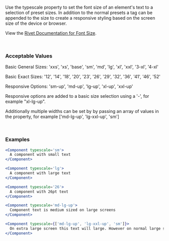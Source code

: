 Use the typescale property to set the font size of an element's text to a selection of preset sizes. In addition to the normal presets a tag can be appended to the size to create a responsive styling based on the screen size of the device or browser.

View the [Rivet Documentation for Font Size](https://rivet.iu.edu/utilities/typography/#font-size).

<br/>

### Acceptable Values

Basic General Sizes: 'xxs', 'xs', 'base', 'sm', 'md', 'lg', 'xl', 'xxl', '3-xl', '4-xl'

Basic Exact Sizes: '12', '14', '18', '20', '23', '26', '29', '32', '36', '41', '46', '52'

Responsive Options: 'sm-up', 'md-up', 'lg-up', 'xl-up', 'xxl-up'

Responsive options are added to a basic size selection using a '-', for example "xl-lg-up".

Additionally multiple widths can be set by by passing an array of values in the property, for example ['md-lg-up', 'lg-xxl-up', 'sm']

<br/>

### Examples

```jsx static
<Component typescale='sm'>
  A component with small text
</Component>

<Component typescale='lg'>
  A component with large text
</Component>

<Component typescale='26'>
  A component with 26pt text
</Component>

<Component typescale='md-lg-up'>
  Component text is medium sized on large screens
</Component>

<Component typescale={['md-lg-up', 'lg-xxl-up', 'sm']}>
  On extra large screen this text will large. However on normal large screen text will be medium and small sized on smaller screens.
</Component>
```
